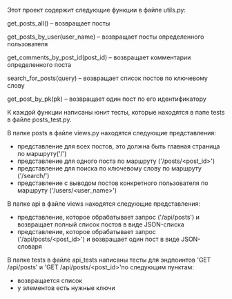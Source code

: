 Этот проект содержит следующие функции в файле utils.py:

get_posts_all() – возвращает посты

get_posts_by_user(user_name) – возвращает посты определенного пользователя

get_comments_by_post_id(post_id) – возвращает комментарии определенного поста

search_for_posts(query) – возвращает список постов по ключевому слову

get_post_by_pk(pk) – возвращает один пост по его идентификатору

К каждой функции написаны юнит тесты, которые находятся в папе tests в файле posts_test.py.

В папке posts в файле views.py находятся следующие представления:
- представление для всех постов, это должна быть главная страница по маршруту('/')
- представление для одного поста по маршруту ('/posts/<post_id>')
- представление для поиска по ключевому слову по маршруту ('/search/')
- представление с выводом постов конкретного пользователя по маршруту ('/users/<user_name>')

В папке api в файле views находятся следующие представления:
- представление, которое обрабатывает запрос ('/api/posts') и возвращает полный список постов в виде JSON-списка 
- представление, которое обрабатывает запрос ('/api/posts/<post_id>') и возвращает один пост в виде JSON-словаря

В папке tests в файле api_tests написаны тесты для эндпоинтов 'GET /api/posts' и 'GET /api/posts/<post_id>'по следующим пунктам:
- возвращается список
- у элементов есть нужные ключи

